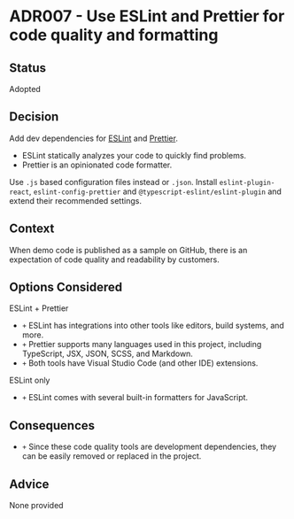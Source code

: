 # ADR007 - Use ESLint and Prettier for code quality and formatting

## Status

Adopted

## Decision

Add dev dependencies for [ESLint](https://eslint.org/) and [Prettier](https://prettier.io/).

- ESLint statically analyzes your code to quickly find problems.
- Prettier is an opinionated code formatter.

Use `.js` based configuration files instead or `.json`.
Install `eslint-plugin-react`, `eslint-config-prettier` and `@typescript-eslint/eslint-plugin`
and extend their recommended settings.

## Context

When demo code is published as a sample on GitHub, there is an expectation
of code quality and readability by customers.

## Options Considered

ESLint + Prettier

- `+` ESLint has integrations into other tools like editors, build systems, and more.
- `+` Prettier supports many languages used in this project, including TypeScript, JSX, JSON, SCSS, and Markdown.
- `+` Both tools have Visual Studio Code (and other IDE) extensions.

ESLint only

- `+` ESLint comes with several built-in formatters for JavaScript.

## Consequences

- `+` Since these code quality tools are development dependencies, they can be easily removed or replaced in the project.

## Advice

None provided
